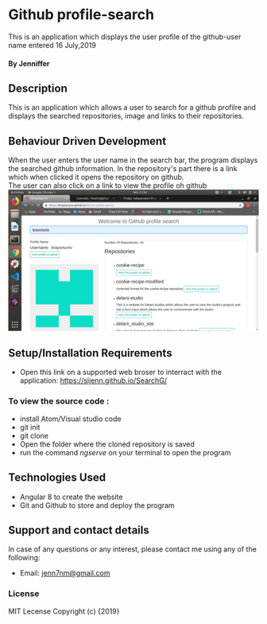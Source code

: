# Github profile-search
This is an application which displays the user profile of the github-user name entered 16 July,2019
#### By **Jenniffer**
## Description
This is an application which allows a user to search for a github profilre and displays the searched repositories, image and links to their repositories.
## Behaviour Driven Development
When the user enters the user name in the search bar, the program displays the searched github information. In the repository's part there is a link which when clicked it opens the repository on github.<br>
The user can also click on a link to view the profile oh github<br>
![screenshot](./src/assets/screenshot.png)


## Setup/Installation Requirements
* Open this link on a supported web broser to interract with the application:
   https://sijenn.github.io/SearchG/
### To view the source code :
* install Atom/Visual studio code
* git init
* git clone 
*  Open the folder where the cloned repository is saved 
* run the command _ngserve_  on your terminal to open the program 

## Technologies Used
* Angular 8 to create the website 
* Git and Github to store and deploy the program

## Support and contact details
In case of any questions or any interest, please contact me using any of the following:
* Email: jenn7nm@gmail.com
### License
MIT Lecense Copyright (c) {2019} 

  